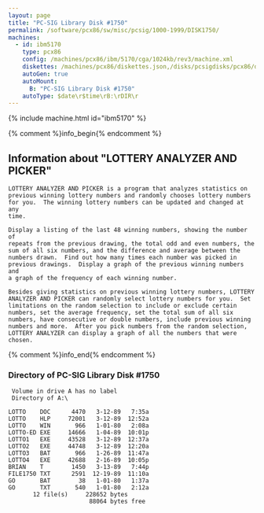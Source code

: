 ```yaml
---
layout: page
title: "PC-SIG Library Disk #1750"
permalink: /software/pcx86/sw/misc/pcsig/1000-1999/DISK1750/
machines:
  - id: ibm5170
    type: pcx86
    config: /machines/pcx86/ibm/5170/cga/1024kb/rev3/machine.xml
    diskettes: /machines/pcx86/diskettes.json,/disks/pcsigdisks/pcx86/diskettes.json
    autoGen: true
    autoMount:
      B: "PC-SIG Library Disk #1750"
    autoType: $date\r$time\rB:\rDIR\r
---
```


{% include machine.html id="ibm5170" %}

{% comment %}info_begin{% endcomment %}

## Information about "LOTTERY ANALYZER AND PICKER"

    LOTTERY ANALYZER AND PICKER is a program that analyzes statistics on
    previous winning lottery numbers and randomly chooses lottery numbers
    for you.  The winning lottery numbers can be updated and changed at any
    time.
    
    Display a listing of the last 48 winning numbers, showing the number of
    repeats from the previous drawing, the total odd and even numbers, the
    sum of all six numbers, and the difference and average between the
    numbers drawn.  Find out how many times each number was picked in
    previous drawings.  Display a graph of the previous winning numbers and
    a graph of the frequency of each winning number.
    
    Besides giving statistics on previous winning lottery numbers, LOTTERY
    ANALYZER AND PICKER can randomly select lottery numbers for you.  Set
    limitations on the random selection to include or exclude certain
    numbers, set the average frequency, set the total sum of all six
    numbers, have consecutive or double numbers, include previous winning
    numbers and more.  After you pick numbers from the random selection,
    LOTTERY ANALYZER can display a graph of all the numbers that were
    chosen.
{% comment %}info_end{% endcomment %}


### Directory of PC-SIG Library Disk #1750

     Volume in drive A has no label
     Directory of A:\

    LOTTO    DOC      4470   3-12-89   7:35a
    LOTTO    HLP     72001   3-12-89  12:52a
    LOTTO    WIN       966   1-01-80   2:08a
    LOTTO-ED EXE     14666   1-04-89  10:01p
    LOTTO1   EXE     43528   3-12-89  12:37a
    LOTTO2   EXE     44748   3-12-89  12:20a
    LOTTO3   BAT       966   1-26-89  11:47a
    LOTTO4   EXE     42688   2-16-89  10:05p
    BRIAN    T        1450   3-13-89   7:44p
    FILE1750 TXT      2591  12-19-89  11:10a
    GO       BAT        38   1-01-80   1:37a
    GO       TXT       540   1-01-80   2:12a
           12 file(s)     228652 bytes
                           88064 bytes free
